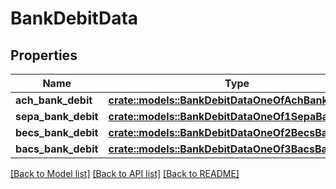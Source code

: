 # BankDebitData

## Properties

Name | Type | Description | Notes
------------ | ------------- | ------------- | -------------
**ach_bank_debit** | [**crate::models::BankDebitDataOneOfAchBankDebit**](BankDebitData_oneOf_ach_bank_debit.md) |  | 
**sepa_bank_debit** | [**crate::models::BankDebitDataOneOf1SepaBankDebit**](BankDebitData_oneOf_1_sepa_bank_debit.md) |  | 
**becs_bank_debit** | [**crate::models::BankDebitDataOneOf2BecsBankDebit**](BankDebitData_oneOf_2_becs_bank_debit.md) |  | 
**bacs_bank_debit** | [**crate::models::BankDebitDataOneOf3BacsBankDebit**](BankDebitData_oneOf_3_bacs_bank_debit.md) |  | 

[[Back to Model list]](../README.md#documentation-for-models) [[Back to API list]](../README.md#documentation-for-api-endpoints) [[Back to README]](../README.md)


